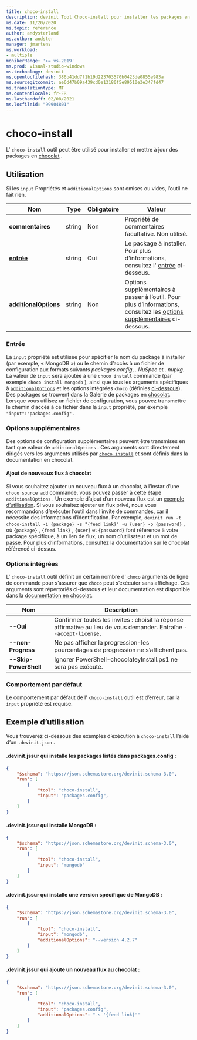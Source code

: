 ```yaml
---
title: choco-install
description: devinit Tool Choco-install pour installer les packages en chocolat.
ms.date: 11/20/2020
ms.topic: reference
author: andysterland
ms.author: andster
manager: jmartens
ms.workload:
- multiple
monikerRange: '>= vs-2019'
ms.prod: visual-studio-windows
ms.technology: devinit
ms.openlocfilehash: 386b41dd7f1b19d223703570b0423de0855e983a
ms.sourcegitcommit: ae6d47b09a439cd0e13180f5e89510e3e347fd47
ms.translationtype: MT
ms.contentlocale: fr-FR
ms.lasthandoff: 02/08/2021
ms.locfileid: "99904801"
---
```

# <a name="choco-install"></a>choco-install

L' `choco-install` outil peut être utilisé pour installer et mettre à jour des packages en [chocolat](https://chocolatey.org/) .

## <a name="usage"></a>Utilisation

Si les `input` Propriétés et `additionalOptions` sont omises ou vides, l’outil ne fait rien.

| Nom                                             | Type   | Obligatoire  | Valeur                                                                                                          |
|--------------------------------------------------|--------|-----------|----------------------------------------------------------------------------------------------------------------|
| **commentaires**                                     | string | Non        | Propriété de commentaires facultative. Non utilisé.                                                                          |
| [**entrée**](#input)                              | string | Oui       | Le package à installer. Pour plus d’informations, consultez l' [entrée](#input) ci-dessous.                                                 |
| [**additionalOptions**](#additional-options)     | string | Non        | Options supplémentaires à passer à l’outil. Pour plus d’informations, consultez les [options supplémentaires](#additional-options) ci-dessous.       |

### <a name="input"></a>Entrée

La `input` propriété est utilisée pour spécifier le nom du package à installer (par exemple, « MongoDB ») ou le chemin d’accès à un fichier de configuration aux formats suivants _packages.config_, _. NuSpec_ et _. nupkg_. La valeur de `input` sera ajoutée à une `choco install` commande (par exemple `choco install mongodb` ), ainsi que tous les arguments spécifiques à [`additionalOptions`](#additional-options) et les options intégrées `choco` (définies [ci-dessous](#built-in-options)). Des packages se trouvent dans la Galerie de packages en [chocolat](https://chocolatey.org/packages). Lorsque vous utilisez un fichier de configuration, vous pouvez transmettre le chemin d’accès à ce fichier dans la `input` propriété, par exemple `"input":"packages.config"` .

### <a name="additional-options"></a>Options supplémentaires

Des options de configuration supplémentaires peuvent être transmises en tant que valeur de `additionalOptions` . Ces arguments sont directement dirigés vers les arguments utilisés par [`choco install`](https://chocolatey.org/docs/commands-install) et sont définis dans la documentation en chocolat.

#### <a name="adding-new-feeds-to-chocolatey"></a>Ajout de nouveaux flux à chocolat
Si vous souhaitez ajouter un nouveau flux à un chocolat, à l’instar d’une `choco source add` commande, vous pouvez passer à cette étape `additionalOptions` . Un exemple d’ajout d’un nouveau flux est un [exemple d’utilisation](#example-usage). Si vous souhaitez ajouter un flux privé, nous vous recommandons d’exécuter l’outil dans l’invite de commandes, car il nécessite des informations d’identification. Par exemple, `devinit run -t choco-install -i {package} -s "{feed link}" -u {user} -p {password}` , où `{package}` , `{feed link}` , `{user}` et `{password}` font référence à votre package spécifique, à un lien de flux, un nom d’utilisateur et un mot de passe. Pour plus d’informations, consultez la documentation sur le chocolat référencé ci-dessus. 

### <a name="built-in-options"></a>Options intégrées

L' `choco-install` outil définit un certain nombre d' `choco` arguments de ligne de commande pour s’assurer que `choco` peut s’exécuter sans affichage. Ces arguments sont répertoriés ci-dessous et leur documentation est disponible dans la [documentation en chocolat](https://chocolatey.org/docs/).

| Nom                  | Description                                                                                        |
|-----------------------|----------------------------------------------------------------------------------------------------|
| **--Oui**             | Confirmer toutes les invites : choisit la réponse affirmative au lieu de vous demander. Entraîne `--accept-license.` |
| **--non-Progress**     | Ne pas afficher la progression-les pourcentages de progression ne s’affichent pas.                                         |
| **--Skip-PowerShell** | Ignorer PowerShell-chocolateyInstall.ps1 ne sera pas exécuté.                                              |

### <a name="default-behavior"></a>Comportement par défaut

Le comportement par défaut de l' `choco-install` outil est d’erreur, car la `input` propriété est requise.

## <a name="example-usage"></a>Exemple d’utilisation
Vous trouverez ci-dessous des exemples d’exécution à `choco-install` l’aide d’un `.devinit.json` .

#### <a name="devinitjson-that-will-install-packages-listed-in-packagesconfig"></a>.devinit.jssur qui installe les packages listés dans packages.config :
```json
{
    "$schema": "https://json.schemastore.org/devinit.schema-3.0",
    "run": [
        {
            "tool": "choco-install",
            "input": "packages.config",
        }
    ]
}
```

#### <a name="devinitjson-that-will-install-mongodb"></a>.devinit.jssur qui installe MongoDB :
```json
{
    "$schema": "https://json.schemastore.org/devinit.schema-3.0",
    "run": [
        {
            "tool": "choco-install",
            "input": "mongodb"
        }
    ]
}
```

#### <a name="devinitjson-that-will-install-a-specific-version-of-mongodb"></a>.devinit.jssur qui installe une version spécifique de MongoDB :
```json
{
    "$schema": "https://json.schemastore.org/devinit.schema-3.0",
    "run": [
        {
            "tool": "choco-install",
            "input": "mongodb",
            "additionalOptions": "--version 4.2.7"
        }
    ]
}
```

#### <a name="devinitjson-that-adds-a-new-feed-to-chocolatey"></a>.devinit.jssur qui ajoute un nouveau flux au chocolat :
```json
{
    "$schema": "https://json.schemastore.org/devinit.schema-3.0",
    "run": [
        {
            "tool": "choco-install",
            "input": "packages.config",
            "additionalOptions": "-s '{feed link}'"
        }
    ]
}
```